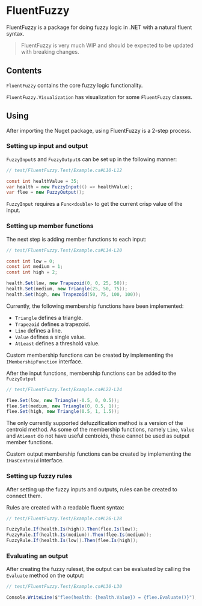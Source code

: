 # FluentFuzzy

FluentFuzzy is a package for doing fuzzy logic in .NET with a natural fluent syntax.

> FluentFuzzy is very much WIP and should be expected to be updated with breaking changes.

## Contents

`FluentFuzzy` contains the core fuzzy logic functionality.

`FluentFuzzy.Visualization` has visualization for some `FluentFuzzy` classes.

## Using

After importing the Nuget package, using FluentFuzzy is a 2-step process.

### Setting up input and output

`FuzzyInput`s and `FuzzyOutput`s can be set up in the following manner:

```cs
// test/FluentFuzzy.Test/Example.cs#L10-L12

const int healthValue = 35;
var health = new FuzzyInput(() => healthValue);
var flee = new FuzzyOutput();
```

`FuzzyInput` requires a `Func<double>` to get the current crisp value of the input.

### Setting up member functions

The next step is adding member functions to each input:

```cs
// test/FluentFuzzy.Test/Example.cs#L14-L20

const int low = 0;
const int medium = 1;
const int high = 2;

health.Set(low, new Trapezoid(0, 0, 25, 50));
health.Set(medium, new Triangle(25, 50, 75));
health.Set(high, new Trapezoid(50, 75, 100, 100));
```

Currently, the following membership functions have been implemented:

* `Triangle` defines a triangle.
* `Trapezoid` defines a trapezoid.
* `Line` defines a line.
* `Value` defines a single value.
* `AtLeast` defines a threshold value.

Custom membership functions can be created by implementing the `IMembershipFunction` interface.

After the input functions, membership functions can be added to the `FuzzyOutput`

```cs
// test/FluentFuzzy.Test/Example.cs#L22-L24

flee.Set(low, new Triangle(-0.5, 0, 0.5));
flee.Set(medium, new Triangle(0, 0.5, 1));
flee.Set(high, new Triangle(0.5, 1, 1.5));
```

The only currently supported defuzzification method is a version of the centroid method. As some of the membership functions, namely `Line`, `Value` and `AtLeast` do not have useful centroids, these cannot be used as output member functions.

Custom output membership functions can be created by implementing the `IHasCentroid` interface.

### Setting up fuzzy rules

After setting up the fuzzy inputs and outputs, rules can be created to connect them.

Rules are created with a readable fluent syntax:

```cs
// test/FluentFuzzy.Test/Example.cs#L26-L28

FuzzyRule.If(health.Is(high)).Then(flee.Is(low));
FuzzyRule.If(health.Is(medium)).Then(flee.Is(medium));
FuzzyRule.If(health.Is(low)).Then(flee.Is(high));
```

### Evaluating an output

After creating the fuzzy ruleset, the output can be evaluated by calling the `Evaluate` method on the output:

```cs
// test/FluentFuzzy.Test/Example.cs#L30-L30

Console.WriteLine($"flee(health: {health.Value}) = {flee.Evaluate()}"); // flee(health: 35) = 0,8
```
